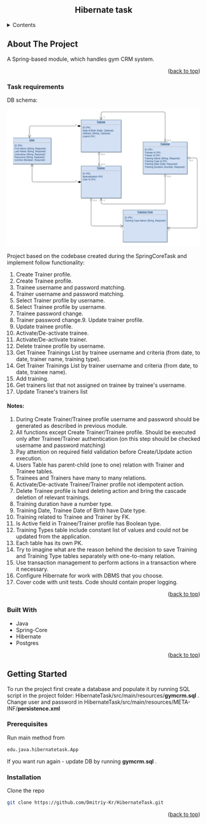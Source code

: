 <a id="readme-top"></a>
<h2 align="center">Hibernate task</h2>

<details>
  <summary>Contents</summary>
  <ol>
    <li>
      <a href="#about-the-project">About The Project</a>
      <ul>
        <li><a href="#task-requirements">Task requirements</a></li>
        <li><a href="#built-with">Built With</a></li>
      </ul>
    </li>
    <li>
      <a href="#getting-started">Getting Started</a>
      <ul>
        <li><a href="#prerequisites">Prerequisites</a></li>
        <li><a href="#installation">Installation</a></li>
      </ul>
    </li>
  </ol>
</details>

## About The Project

A Spring-based module, which handles gym CRM system.

<p align="right">(<a href="#readme-top">back to top</a>)</p>

### Task requirements

DB schema:

![img.png](dbschema.png)

Project based on the codebase created during the SpringCoreTask and implement follow functionality:
1. Create Trainer profile.
2. Create Trainee profile.
3. Trainee username and password matching.
4. Trainer username and password matching.
5. Select Trainer profile by username.
6. Select Trainee profile by username.
7. Trainee password change.
8. Trainer password change.9. Update trainer profile.
10. Update trainee profile.
11. Activate/De-activate trainee.
12. Activate/De-activate trainer.
13. Delete trainee profile by username.
14. Get Trainee Trainings List by trainee username and criteria (from date, to date, trainer
    name, training type).
15. Get Trainer Trainings List by trainer username and criteria (from date, to date, trainee
    name).
16. Add training.
17. Get trainers list that not assigned on trainee by trainee's username.
18. Update Tranee's trainers list
####   Notes:
1. During Create Trainer/Trainee profile username and password should be generated as
   described in previous module.
2. All functions except Create Trainer/Trainee profile. Should be executed only after
   Trainee/Trainer authentication (on this step should be checked username and password
   matching)
3. Pay attention on required field validation before Create/Update action execution.
4. Users Table has parent-child (one to one) relation with Trainer and Trainee tables.
5. Trainees and Trainers have many to many relations.
6. Activate/De-activate Trainee/Trainer profile not idempotent action.
7. Delete Trainee profile is hard deleting action and bring the cascade deletion of relevant
   trainings.
8. Training duration have a number type.
9. Training Date, Trainee Date of Birth have Date type.
10. Training related to Trainee and Trainer by FK.
11. Is Active field in Trainee/Trainer profile has Boolean type.
12. Training Types table include constant list of values and could not be updated from the
    application.
13. Each table has its own PK.
14. Try to imagine what are the reason behind the decision to save Training and Training
    Type tables separately with one-to-many relation.
15. Use transaction management to perform actions in a transaction where it necessary.
16. Configure Hibernate for work with DBMS that you choose.
17. Cover code with unit tests. Code should contain proper logging.

<p align="right">(<a href="#readme-top">back to top</a>)</p>

### Built With

* Java
* Spring-Core
* Hibernate
* Postgres

<p align="right">(<a href="#readme-top">back to top</a>)</p>

## Getting Started
To run the project first create a database and populate it by running SQL script in the project folder: 
HibernateTask/src/main/resources/__gymcrm.sql__ .
Change user and password in HibernateTask/src/main/resources/META-INF/__persistence.xml__

### Prerequisites

Run main method from

  ```sh
  edu.java.hibernatetask.App
  ```
If you want run again - update DB by running  __gymcrm.sql__ .

### Installation

Clone the repo
   ```sh
   git clone https://github.com/Dmitriy-Kr/HibernateTask.git
   ```

<p align="right">(<a href="#readme-top">back to top</a>)</p>

